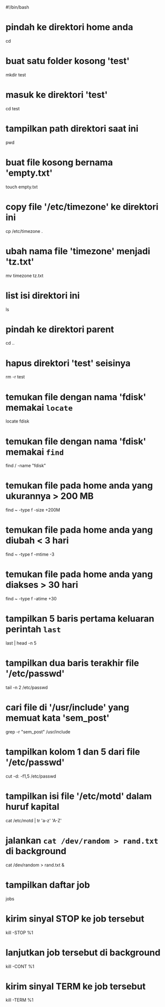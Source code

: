 #!/bin/bash

# pindah ke direktori home anda
cd

# buat satu folder kosong 'test'
mkdir test

# masuk ke direktori 'test'
cd test

# tampilkan path direktori saat ini
pwd

# buat file kosong bernama 'empty.txt'
touch empty.txt

# copy file '/etc/timezone' ke direktori ini 
cp /etc/timezone .

# ubah nama file 'timezone' menjadi 'tz.txt'
mv timezone tz.txt

# list isi direktori ini
ls

# pindah ke direktori parent
cd ..

# hapus direktori 'test' seisinya
rm -r test

# temukan file dengan nama 'fdisk' memakai `locate`
locate fdisk

# temukan file dengan nama 'fdisk' memakai `find`
find / -name "fdisk"

# temukan file pada home anda yang ukurannya > 200 MB
find ~ -type f -size +200M

# temukan file pada home anda yang diubah < 3 hari
find ~ -type f -mtime -3

# temukan file pada home anda yang diakses > 30 hari
find ~ -type f -atime +30

# tampilkan 5 baris pertama keluaran perintah `last`
last | head -n 5

# tampilkan dua baris terakhir file '/etc/passwd'
tail -n 2 /etc/passwd

# cari file di '/usr/include' yang memuat kata 'sem_post'
grep -r "sem_post" /usr/include

# tampilkan kolom 1 dan 5 dari file '/etc/passwd'
cut -d: -f1,5 /etc/passwd

# tampilkan isi file '/etc/motd' dalam huruf kapital
cat /etc/motd | tr 'a-z' 'A-Z'

# jalankan `cat /dev/random > rand.txt` di background
cat /dev/random > rand.txt &

# tampilkan daftar job
jobs

# kirim sinyal STOP ke job tersebut
kill -STOP %1

# lanjutkan job tersebut di background
kill -CONT %1

# kirim sinyal TERM ke job tersebut
kill -TERM %1

